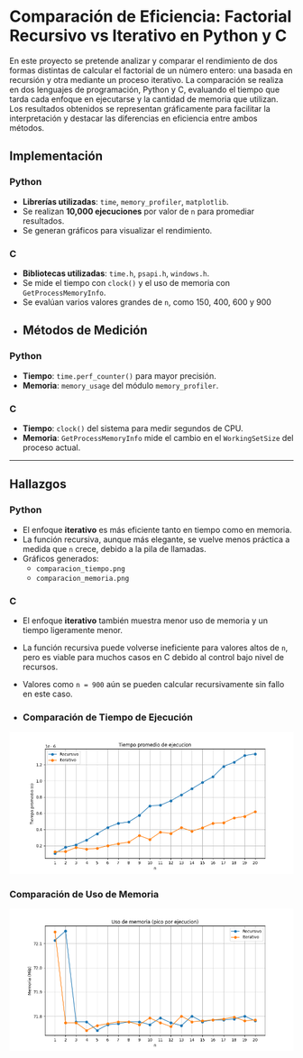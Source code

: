 # Comparación de Eficiencia: Factorial Recursivo vs Iterativo en Python y C

En este proyecto se pretende analizar y comparar el rendimiento de dos formas distintas de calcular el factorial de un número entero: una basada en recursión y otra mediante un proceso iterativo. La comparación se realiza en dos lenguajes de programación, Python y C, evaluando el tiempo que tarda cada enfoque en ejecutarse y la cantidad de memoria que utilizan. Los resultados obtenidos se representan gráficamente para facilitar la interpretación y destacar las diferencias en eficiencia entre ambos métodos.
##  Implementación

### Python

- **Librerías utilizadas**: `time`, `memory_profiler`, `matplotlib`.
- Se realizan **10,000 ejecuciones** por valor de `n` para promediar resultados.
- Se generan gráficos para visualizar el rendimiento.

###  C

- **Bibliotecas utilizadas**: `time.h`, `psapi.h`, `windows.h`.
- Se mide el tiempo con `clock()` y el uso de memoria con `GetProcessMemoryInfo`.
- Se evalúan varios valores grandes de `n`, como 150, 400, 600 y 900
- ##  Métodos de Medición

### Python

- **Tiempo**: `time.perf_counter()` para mayor precisión.
- **Memoria**: `memory_usage` del módulo `memory_profiler`.

### C

- **Tiempo**: `clock()` del sistema para medir segundos de CPU.
- **Memoria**: `GetProcessMemoryInfo` mide el cambio en el `WorkingSetSize` del proceso actual.

---

##  Hallazgos

### Python

- El enfoque **iterativo** es más eficiente tanto en tiempo como en memoria.
- La función recursiva, aunque más elegante, se vuelve menos práctica a medida que `n` crece, debido a la pila de llamadas.
- Gráficos generados:
  - `comparacion_tiempo.png`
  - `comparacion_memoria.png`

### C

- El enfoque **iterativo** también muestra menor uso de memoria y un tiempo ligeramente menor.
- La función recursiva puede volverse ineficiente para valores altos de `n`, pero es viable para muchos casos en C debido al control bajo nivel de recursos.
- Valores como `n = 900` aún se pueden calcular recursivamente sin fallo en este caso.

- ### Comparación de Tiempo de Ejecución
![Comparación de Tiempo](comparacion_tiempo.png)

### Comparación de Uso de Memoria
![Comparación de Memoria](comparacion_memoria.png)

